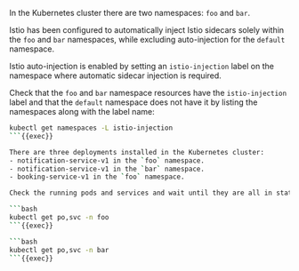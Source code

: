 
In the Kubernetes cluster there are two namespaces: `foo` and `bar`.


Istio has been configured to automatically inject Istio sidecars solely within
the `foo` and `bar` namespaces, while excluding auto-injection for the `default` namespace.


Istio auto-injection is enabled by setting an `istio-injection` label on the namespace where
automatic sidecar injection is required.


Check that the `foo` and `bar` namespace resources have the `istio-injection` label and that
the `default` namespace does not have it by listing the namespaces along with the label name:
```bash
kubectl get namespaces -L istio-injection
```{{exec}}

There are three deployments installed in the Kubernetes cluster:
- notification-service-v1 in the `foo` namespace.
- notification-service-v1 in the `bar` namespace.
- booking-service-v1 in the `foo` namespace.

Check the running pods and services and wait until they are all in status `Running`.

```bash
kubectl get po,svc -n foo
```{{exec}}

```bash
kubectl get po,svc -n bar
```{{exec}}

